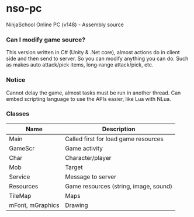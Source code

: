 # nso-pc
NinjaSchool Online PC (v148) - Assembly source

### Can I modify game source?
This version written in C# (Unity & .Net core), almost actions do in client side and then send to server.
So you can modify anything you can do. Such as makes auto attack/pick items, long-range attack/pick, etc.


### Notice
Cannot delay the game, almost tasks must be run in another thread.
Can embed scripting language to use the APIs easier, like Lua with NLua.

### Classes

Name | Description
--|--
Main | Called first for load game resources
GameScr | Game activity
Char | Character/player
Mob | Target
Service | Message to server
Resources | Game resources (string, image, sound)
TileMap | Maps
mFont, mGraphics | Drawing
